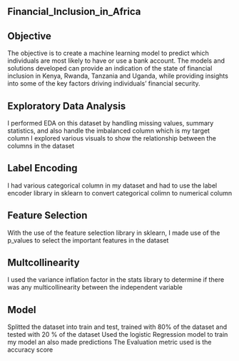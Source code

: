 ## Financial_Inclusion_in_Africa
## Objective
The objective is to create a machine learning model to predict which individuals are most likely to have or use a bank account. The models and solutions developed can provide an indication of the state of financial inclusion in Kenya, Rwanda, Tanzania and Uganda, while providing insights into some of the key factors driving individuals’ financial security.
## Exploratory Data Analysis
I performed EDA on this dataset by handling missing values, summary statistics, and also handle the imbalanced column which is my target column
I explored various visuals to show the relationship between the columns in the dataset
## Label Encoding
I had various categorical column in my dataset and had to use the label encoder library in sklearn to convert categorical colimn to numerical column
## Feature Selection
With the use of the feature selection library in sklearn, I made use of the p_values to select the important features in the dataset
## Multcollinearity
I used the variance inflation factor in the stats library to determine if there was any multicollinearity between the independent variable
## Model 
Splitted the dataset into train and test, trained with 80% of the dataset and tested with 20 % of the dataset
Used the logistic Regression model to train my model an also made predictions
The Evaluation metric used is the accuracy score
